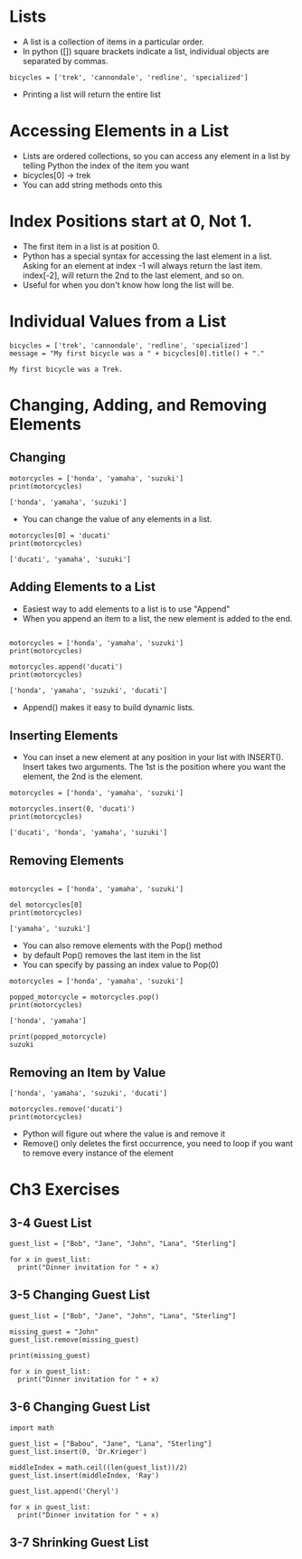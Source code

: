 # Lists
- A list is a collection of items in a particular order.
- In python ([]) square brackets indicate a list, individual objects are separated by commas.

```
bicycles = ['trek', 'cannondale', 'redline', 'specialized']

```
- Printing a list will return the entire list

# Accessing Elements in a List
- Lists are ordered collections, so you can access any element in a list by telling Python the index of the item you want
- bicycles[0] -> trek
- You can add string methods onto this

# Index Positions start at 0, Not 1.
- The first item in a list is at position 0.
- Python has a special syntax for accessing the last element in a list. Asking for an element at index -1 will always return the last item. index[-2], will return the 2nd to the last element, and so on.
- Useful for when you don't know how long the list will be.

# Individual Values from a List
```
bicycles = ['trek', 'cannondale', 'redline', 'specialized']
message = "My first bicycle was a " + bicycles[0].title() + "."

My first bicycle was a Trek.

```

# Changing, Adding, and Removing Elements

## Changing
```
motorcycles = ['honda', 'yamaha', 'suzuki']
print(motorcycles)

['honda', 'yamaha', 'suzuki']

```
- You can change the value of any elements in a list.
```
motorcycles[0] = 'ducati'
print(motorcycles)

['ducati', 'yamaha', 'suzuki']
```

## Adding Elements to a List
- Easiest way to add elements to a list is to use "Append"
- When you append an item to a list, the new element is added to the end.
```

motorcycles = ['honda', 'yamaha', 'suzuki']
print(motorcycles)

motorcycles.append('ducati')
print(motorcycles)

['honda', 'yamaha', 'suzuki', 'ducati']

```
- Append() makes it easy to build dynamic lists.

## Inserting Elements
- You can inset a new element at any position in your list with INSERT(). Insert takes two arguments. The 1st is the position where you want the element, the 2nd is the element.
```
motorcycles = ['honda', 'yamaha', 'suzuki']

motorcycles.insert(0, 'ducati')
print(motorcycles)

['ducati', 'honda', 'yamaha', 'suzuki']

```

## Removing Elements
```

motorcycles = ['honda', 'yamaha', 'suzuki']

del motorcycles[0]
print(motorcycles)

['yamaha', 'suzuki']

```
- You can also remove elements with the Pop() method
- by default Pop() removes the last item in the list
- You can specify by passing an index value to Pop(0)

```
motorcycles = ['honda', 'yamaha', 'suzuki']

popped_motorcycle = motorcycles.pop()
print(motorcycles)

['honda', 'yamaha']

print(popped_motorcycle)
suzuki

```

## Removing an Item by Value
```
['honda', 'yamaha', 'suzuki', 'ducati']

motorcycles.remove('ducati')
print(motorcycles)

```
- Python will figure out where the value is and remove it
- Remove() only deletes the first occurrence, you need to loop if you want to remove every instance of the element

# Ch3 Exercises
## 3-4 Guest List
```
guest_list = ["Bob", "Jane", "John", "Lana", "Sterling"]

for x in guest_list:
  print("Dinner invitation for " + x)

```

## 3-5 Changing Guest List
```
guest_list = ["Bob", "Jane", "John", "Lana", "Sterling"]

missing_guest = "John"
guest_list.remove(missing_guest)

print(missing_guest)

for x in guest_list:
  print("Dinner invitation for " + x)

```

## 3-6 Changing Guest List
```
import math

guest_list = ["Babou", "Jane", "Lana", "Sterling"]
guest_list.insert(0, 'Dr.Krieger')

middleIndex = math.ceil((len(guest_list))/2)
guest_list.insert(middleIndex, 'Ray')

guest_list.append('Cheryl')

for x in guest_list:
  print("Dinner invitation for " + x)

```

## 3-7 Shrinking Guest List
